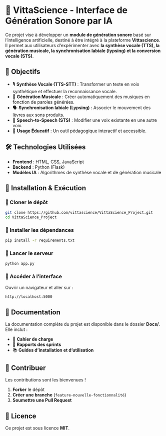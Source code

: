 # 🎵 VittaScience - Interface de Génération Sonore par IA  

Ce projet vise à développer un **module de génération sonore** basé sur l’intelligence artificielle, destiné à être intégré à la plateforme **Vittascience**.  
Il permet aux utilisateurs d'expérimenter avec **la synthèse vocale (TTS), la génération musicale, la synchronisation labiale (lypsing) et la conversion vocale (STS)**.

## 📌 Objectifs  
- 🎙 **Synthèse Vocale (TTS-STT)** : Transformer un texte en voix synthétique et effectuer la reconnaissance vocale.  
- 🎼 **Génération Musicale** : Créer automatiquement des musiques en fonction de paroles générées.  
- 🗣 **Synchronisation labiale (Lypsing)** : Associer le mouvement des lèvres aux sons produits.  
- 🔄 **Speech-to-Speech (STS)** : Modifier une voix existante en une autre voix.  
- 🏫 **Usage Éducatif** : Un outil pédagogique interactif et accessible.  

## 🛠 Technologies Utilisées  
- **Frontend** : HTML, CSS, JavaScript  
- **Backend** : Python (Flask)  
- **Modèles IA** : Algorithmes de synthèse vocale et de génération musicale  

## 🚀 Installation & Exécution  

### 🔹 Cloner le dépôt  
```bash
git clone https://github.com/vittascience/VittaScience_Project.git
cd VittaScience_Project
```

### 🔹 Installer les dépendances  
```bash
pip install -r requirements.txt
```

### 🔹 Lancer le serveur  
```bash
python app.py
```

### 🔹 Accéder à l’interface  
Ouvrir un navigateur et aller sur :  
```bash
http://localhost:5000
```

## 📝 Documentation  
La documentation complète du projet est disponible dans le dossier **Docs/**.  
Elle inclut :  
- 📝 **Cahier de charge**  
- 💑 **Rapports des sprints**  
- 📚 **Guides d’installation et d’utilisation**  

## 🤝 Contribuer  
Les contributions sont les bienvenues !  

1. **Forker** le dépôt  
2. **Créer une branche** (`feature-nouvelle-fonctionnalité`)  
3. **Soumettre une Pull Request**  

## 🐜 Licence  
Ce projet est sous licence **MIT**.
